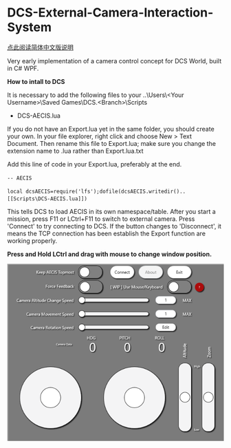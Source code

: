# DCS-External-Camera-Interaction-System
[点此阅读简体中文版说明](README_zh-CN.md)

Very early implementation of a camera control concept for DCS World, built in C# WPF.

**How to intall to DCS**

It is necessary to add the following files to your ..\Users\\\<Your Username>\Saved Games\DCS\.\<Branch\>\Scripts
* DCS-AECIS.lua

If you do not have an Export.lua yet in the same folder, you should create your own.
In your file explorer, right click and choose New > Text Document. Then rename this file to Export.lua; make sure you change the extension name to .lua rather than Export.lua.txt

Add this line of code in your Export.lua, preferably at the end.


`-- AECIS`

`local dcsAECIS=require('lfs');dofile(dcsAECIS.writedir()..[[Scripts\DCS-AECIS.lua]])`

This tells DCS to load AECIS in its own namespace/table.
After you start a mission, press F11 or LCtrl+F11 to switch to external camera. Press 'Connect' to try connecting to DCS. If the button changes to 'Disconnect', it means the TCP connection has been establish the Export function are working properly.

**Press and Hold LCtrl and drag with mouse to change window position.**

![User Interface](overview.png)
